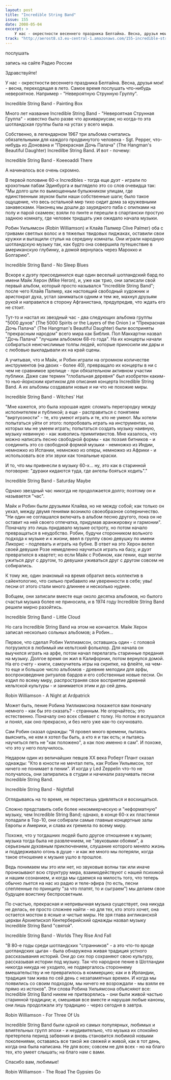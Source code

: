 ```yaml
---
layout: post
title: "Incredible String Band"
issue: 155
date: 2008-05-04
excerpt: >
    У нас - окрестности весеннего праздника Белтайна. Весна, друзья мои! - весна, переходящая в лето. Самое время послушать что-нибудь невероятное. Например - "Невероятную Струнную Группу".
track: "http://aerost8.s3.eu-central-1.amazonaws.com/155-incredible-string-band.mp3"
---
```


послушать

запись на сайте Радио России

Здравствуйте!

У нас - окрестности весеннего праздника Белтайна. Весна, друзья мои! - весна, переходящая в лето. Самое время послушать что-нибудь невероятное. Например - "Невероятную Струнную Группу".

Incredible String Band - Painting Box

Много лет название Incredible String Band - "Невероятная Струнная Группа" - известно было разве что архивариусам; но когда-то эта шотландская группы была на устах у всего мира.

Собственно, в легендарном 1967 три альбома считались обязательными для каждого продвинутого человека - Sgt. Pepper, что-нибудь из Донована и "Прекрасная Дочь Палача" (The Hangman's Beautiful Daughter) Incredilbe String Band. И вот - почему:

Incredible String Band - Koeeoaddi There

А начиналось все очень скромно.

В первой половине 60-х Incredibles - тогда еще дуэт - играли по крохотным пабам Эдинбурга и выглядело это со слов очевидца так: "Мы долго шли по вымощенным булыжником улицам, где единственным звуком были наши собственные шаги; было такое ощущение, что весь остальной мир тихо сидит дома за кружевными занавесками. Наконец мы дошли до заурядного паба с опилками на полу и парой скамеек; взяли по пинте и перешли в спартански простую заднюю комнату, где человек тридцать уже ожидало начала музыки.

Робин Уильямсон (Robin Williamson) и Клайв Палмер Clive Palmer) оба с гривами светлых волос и в тяжелых твидовых пиджаках, оставили свои кружки и вытащили стулья на середину комнаты. Они играли народную шотландскую музыку так, как будто она совершила путешествие в американскую глубинку, а домой вернулась через Марокко и Болгарию".

Incredible String Band - No Sleep Blues

Вскоре к дуэту присоединился еще один веселый шотландский бард по имени Майк Херон (Mike Heron), и, уже как трио, они записали свой первый альбом, который просто назывался "Incredible String Band"; после чего Клайв Палмер, как настоящий свободный художник и аристократ духа, устал заниматься одним и тем же, махнул друзьям рукой и направился в сторону Афганистана, предупредив, что ждать его не стоит.

Тут-то и настал их звездный час - два следующих альбома группы "5000 духов" (The 5000 Spirits or the Layers of the Onion ) и "Прекрасная Дочь Палача" (The Hangman's Beautiful Daughter) были восприняты "прекрасным народом" всего мира как Библия. Пол Маккартни назвал "Дочь Палача" "лучшим альбомом 68-го года". На их концерты начали собираться неисчислимые толпы людей, которые приносили им дары и с любовью выкладывали их на край сцены.

А учитывая, что и Майк, и Робин играли на огромном количестве инструментов (на двоих - более 40), превращало их концерты в ни с чем не сравнимое зрелище - при обязательном активном участии публики. Даже сам термин "глобальная деревня" был изобретен каким-то нью-йоркским критиком для описания концерта Incredible String Band. А их альбомы создавали новые и ни что не похожие миры.

Incredible String Band - Witches' Hat

"Мне кажется, это была хорошая идея: сломать перегородку между исполнителем и публикой; а еще - расправиться с понятием "виртуозности" - те, кто умеют играть и те, кто не умеют. Мы хотели попытаться уйти от этого: попробовать играть на инструментах, на которых мы не умеем играть; попытаться создать музыку наивную, музыку невинную - как живопись примитивистов. Мне казалось, что можно написать песню свободной формы - как поэзия битников - и соединить это со свободной формой музыки - немножко из Индии, немножко из Испании, немножко из оперы, немножко из Африки - и использовать все эти звуки как тональные краски.

И то, что мы привнесли в музыку 60-х... ну, это как в старинной поговорке: "дураки кидаются туда, где ангелы бояться ходить"."

Incredible String Band - Saturday Maybe

Однако звездный час никогда не продолжается долго; поэтому он и называется "час".

Майк и Робин были друзьями Клайва, но не между собой; как только он уехал, между двумя гениями возникло своеобразное соперничество. "Ни один не соглашался включать в альбом песню другого, пока он не оставит на ней своего отпечатка, придумав аранжировку и гармонии". Поначалу это лишь придавало музыке остроту, но потом начало превращаться в неудобство. Робин, будучи сторонником вольного подхода к музыке и к жизни, ввел в группу свою девушку по имени Ликорис - подпевать и играть на бубне. В ответ на это Херон велел своей девушке Розе немедленно научиться играть на басу, и дуэт превратился в квартет; но если Майк с Робином, как гении, еще могли ужиться друг с другом, то девушки уживаться друг с другом совсем не собирались.

К тому же, один знакомый на время обратил весь коллектив в сайентологию, что сильно прибавило им уверенности в себе; увы! песни от этого стали много длиннее и несколько нуднее.

Вобщем, они записали вместе еще около десятка альбомов, но былого счастья музыка более не приносила, и в 1974 году Incredible String Band решили мирно разойтись.

Incredible String Band - Little Cloud

Но сага Incredible String Band на этом не кончается. Майк Херон записал несколько сольных альбомов; а Робин...

Первое, что сделал Робин Уиллиамсон, оставшись один - с головой погрузился в любимый им кельтский фольклор. Для начала он выучился играть на арфе, потом начал перелагать старинные предания на музыку. Долгое время он жил в Калифорнии, потом вернулся домой. На его счету - книги, самоучитель игры на скрипке, на флейте, на чем-то еще и большое число альбомов - древние мелодии для арфы, воспроизведение ритуалов бардов и его собственные новые песни. Он ездил по всему миру, распространяя свое восприятие древней кельтской культуры - и занимается этим и до сей день.

Robin Williamson - A Night at Ardpatrick

Может быть, пение Робина Уиллиамсона покажется вам поначалу немного - как бы это сказать? - странным. Не огорчайтесь; это естественно. Поначалу оно всех сбивает с толку. Но потом я вслушался и понял, как оно прекрасно, и без него уже как-то скучновато.

Сам Робин сказал однажды: "Я провел много времени, пытаясь выяснить, не кем я хотел бы быть, а кто я и так есть; и пытаясь научиться петь не "как положено", а как пою именно я сам". И похоже, что это у него получилось.

Недаром один из величайших певцов XX века Роберт Плант сказал однажды: "Кто в юности не мечтал петь, как Робин Уильямсон, тот ничего не понимает в пении". И когда у Led Zeppelin что-то не получалось, они запирались в студии и начинали разучивать песни Incredible String Band.

Incredible String Band - Nightfall

Оглядываясь на то время, не перестаешь удивляться и восхищаться.

Сложно представить себе более некоммерческую и "неформатную" музыку, чем Incredible String Band; однако, в конце 60-х их пластинки попадали в Top-10, они собирали самые главные концертные залы Европы и Америки, и слава их гремела по всему миру.

Похоже, что у тогдашних людей было другое отношение к музыке; музыка тогда была не развлечнием, не "звуковыми обоями", а серьезным духовным приключением, слушание которого меняло жизнь и поддерживало огонь в душе - и как же много мы потеряли, когда такое отношение к музыке ушло в прошлое.

Ведь понимаем мы это или нет, но звуковые волны так или иначе пронизывают всю структуру мира, взаимодействуют с нашей психикой и нашим сознанием, и когда мы сдаемся на милость того, что теперь обычно льется на нас из радио и теле-эфира (то есть, песни слепленные по принципу "за что платят, то и сыграем") мы делаем свое будущее воистину беспросветным.

По счастью, прекрасная и непривычная музыка существует, она никуда не делась, ее просто сложнее найти - но для тех, кто этого хочет, она остается мостом в ясные и чистые миры. Не зря глава англиканской церкви Архиепископ Кентерберийский однажды назвал музыку Incredible String Band "святой".

Incredible String Band - Worlds They Rise And Fall

"В 80-е годы среди шотландских "странников" - а это что-то вроде шотландских цыган - была обнаружена живая традиция устного рассказывания историй. Они до сих пор сохраняют свою культуру, рассказывая истории под музыку. Так что народное пение в Шотландии никогда никуда не уходило, не подвергалось стороннему вмешательству и не превратилось в коммерцию; как и в Ирландии, традиция там жива по сей день с незапамятных времен. И когда мы появились со своим подходом, мы ничего не возрождали - мы взяли ее прямо из истоков". Эти слова Робина Уильямсона объясняют все: Incredible String Band никем не притворялись - они были живой частью старинной традиции; и, смешивая все вместе и нарушая любые каноны, они лишь продолжали эту традицию - через сегодня в завтра.

Robin Williamson - For Three Of Us

Incredible String Band были одной из самых популярных, любимых и влиятельных групп эпохи - и неудивительно, что музыка их спокойно претерпела период забвения и вновь становится любимой новыми поколениями, оставаясь все такой же свежей и живой, как в тот день, когда она была написана. Не для всех; совсем не для всех - но на благо тех, кто умеет слышать; на благо нам с вами.

Спасибо вам, любимые!

Robin Williamson - The Road The Gypsies Go
